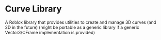 # Curve Library

A Roblox library that provides utilities to create and manage 3D curves (and 2D in the future)
(might be portable as a generic library if a generic Vector3/CFrame implementation is provided)
